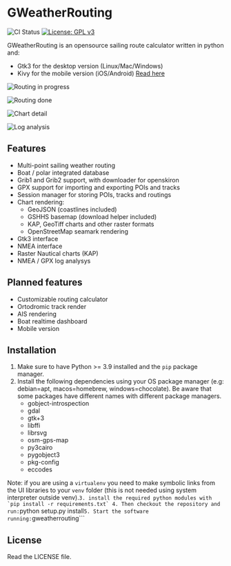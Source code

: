 # GWeatherRouting

![CI Status](https://github.com/dakk/gweatherrouting/actions/workflows/ci.yaml/badge.svg)
[![License: GPL v3](https://img.shields.io/badge/License-GPLv3-blue.svg)](https://www.gnu.org/licenses/gpl-3.0)
<!-- [![PyPI version](https://badge.fury.io/py/gweatherrouting.svg)](https://badge.fury.io/py/gweatherrouting) -->

GWeatherRouting is an opensource sailing route calculator written in python and:
- Gtk3 for the desktop version (Linux/Mac/Windows)
- Kivy for the mobile version (iOS/Android) [Read here](README.mobile.md)

![Routing in progress](https://github.com/dakk/gweatherrouting/raw/master/media/s3.png)

![Routing done](https://github.com/dakk/gweatherrouting/raw/master/media/s5.png)

![Chart detail](https://github.com/dakk/gweatherrouting/raw/master/media/s6.png)

![Log analysis](https://github.com/dakk/gweatherrouting/raw/master/media/loganalysis.png)

## Features

- Multi-point sailing weather routing
- Boat / polar integrated database
- Grib1 and Grib2 support, with downloader for openskiron
- GPX support for importing and exporting POIs and tracks
- Session manager for storing POIs, tracks and routings
- Chart rendering: 
    - GeoJSON (coastlines included)
    - GSHHS basemap (download helper included)
    - KAP, GeoTiff charts and other raster formats
    - OpenStreetMap seamark rendering
- Gtk3 interface
- NMEA interface
- Raster Nautical charts (KAP)
- NMEA / GPX log analysys


## Planned features

- Customizable routing calculator
- Ortodromic track render
- AIS rendering
- Boat realtime dashboard
- Mobile version


## Installation
1. Make sure to have Python >= 3.9 installed and the `pip` package manager.
2. Install the following dependencies using your OS package manager (e.g: debian=apt, macos=homebrew, windows=chocolate). Be aware that some packages have different names with different package managers.
   - gobject-introspection
   - gdal
   - gtk+3
   - libffi
   - librsvg
   - osm-gps-map
   - py3cairo
   - pygobject3
   - pkg-config
   - eccodes

Note: if you are using a `virtualenv` you need to make symbolic links from the UI libraries to your `venv` folder (this is not needed using system interpreter outside venv).```
3. install the required python modules with `pip install -r requirements.txt`
4. Then checkout the repository and run: ```python setup.py install```
5. Start the software running: ```gweatherrouting```


## License

Read the LICENSE file.
